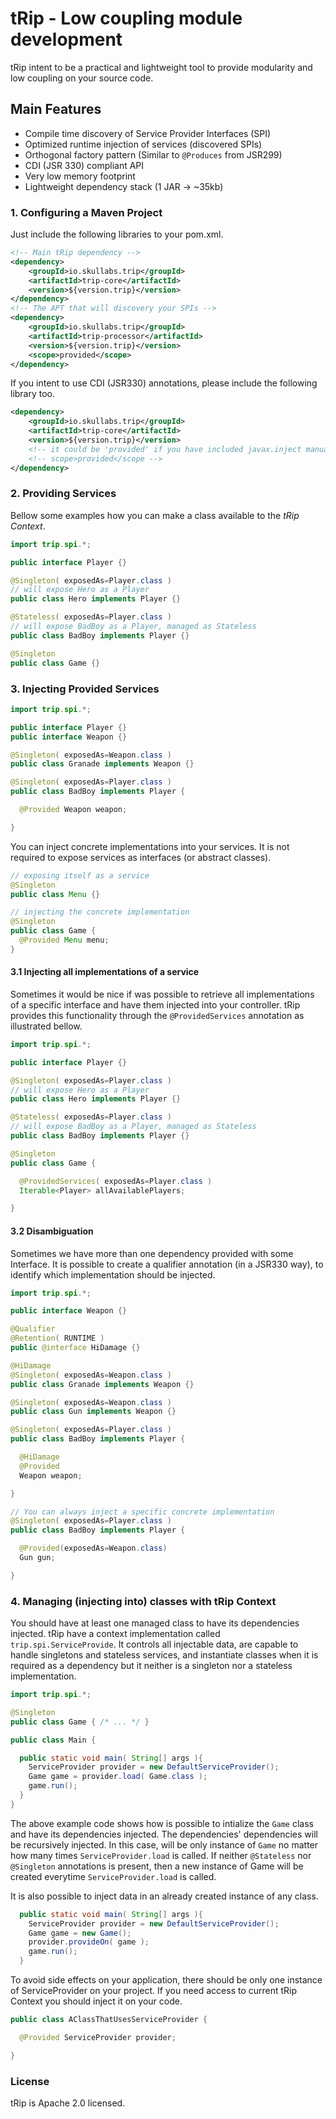 # tRip - Low coupling module development
tRip intent to be a practical and lightweight tool to provide modularity and low coupling on your source code.

## Main Features
- Compile time discovery of Service Provider Interfaces (SPI)
- Optimized runtime injection of services (discovered SPIs)
- Orthogonal factory pattern (Similar to ```@Produces``` from JSR299)
- CDI (JSR 330) compliant API
- Very low memory footprint
- Lightweight dependency stack (1 JAR -> ~35kb)

### 1. Configuring a Maven Project
Just include the following libraries to your pom.xml.
```xml
<!-- Main tRip dependency -->
<dependency>
	<groupId>io.skullabs.trip</groupId>
	<artifactId>trip-core</artifactId>
	<version>${version.trip}</version>
</dependency>
<!-- The APT that will discovery your SPIs -->
<dependency>
	<groupId>io.skullabs.trip</groupId>
	<artifactId>trip-processor</artifactId>
	<version>${version.trip}</version>
	<scope>provided</scope>
</dependency>
```
If you intent to use CDI (JSR330) annotations, please include the following library too.
```xml
<dependency>
	<groupId>io.skullabs.trip</groupId>
	<artifactId>trip-core</artifactId>
	<version>${version.trip}</version>
	<!-- it could be 'provided' if you have included javax.inject manually -->
	<!-- scope>provided</scope -->
</dependency>
```

### 2. Providing Services
Bellow some examples how you can make a class available to the _tRip Context_.
```java
import trip.spi.*;

public interface Player {}

@Singleton( exposedAs=Player.class )
// will expose Hero as a Player
public class Hero implements Player {}

@Stateless( exposedAs=Player.class )
// will expose BadBoy as a Player, managed as Stateless
public class BadBoy implements Player {}

@Singleton
public class Game {}
```

### 3. Injecting Provided Services
```java
import trip.spi.*;

public interface Player {}
public interface Weapon {}

@Singleton( exposedAs=Weapon.class )
public class Granade implements Weapon {}

@Singleton( exposedAs=Player.class )
public class BadBoy implements Player {

  @Provided Weapon weapon;

}
```
You can inject concrete implementations into your services. It is not required to
expose services as interfaces (or abstract classes).
```java
// exposing itself as a service
@Singleton
public class Menu {}

// injecting the concrete implementation
@Singleton
public class Game {
  @Provided Menu menu;
}
```

#### 3.1 Injecting all implementations of a service
Sometimes it would be nice if was possible to retrieve all implementations of a specific
interface and have them injected into your controller. tRip provides this functionality through
the ```@ProvidedServices``` annotation as illustrated bellow.
```java
import trip.spi.*;

public interface Player {}

@Singleton( exposedAs=Player.class )
// will expose Hero as a Player
public class Hero implements Player {}

@Stateless( exposedAs=Player.class )
// will expose BadBoy as a Player, managed as Stateless
public class BadBoy implements Player {}

@Singleton
public class Game {

  @ProvidedServices( exposedAs=Player.class )
  Iterable<Player> allAvailablePlayers;

}
```

#### 3.2 Disambiguation
Sometimes we have more than one dependency provided with some Interface. It is possible to
create a qualifier annotation (in a JSR330 way), to identify which implementation should
be injected.
```java
import trip.spi.*;

public interface Weapon {}

@Qualifier
@Retention( RUNTIME )
public @interface HiDamage {}

@HiDamage
@Singleton( exposedAs=Weapon.class )
public class Granade implements Weapon {}

@Singleton( exposedAs=Weapon.class )
public class Gun implements Weapon {}

@Singleton( exposedAs=Player.class )
public class BadBoy implements Player {

  @HiDamage
  @Provided
  Weapon weapon;

}

// You can always inject a specific concrete implementation
@Singleton( exposedAs=Player.class )
public class BadBoy implements Player {

  @Provided(exposedAs=Weapon.class)
  Gun gun;

}
```

### 4. Managing (injecting into) classes with tRip Context
You should have at least one managed class to have its dependencies injected. tRip have
a context implementation called ```trip.spi.ServiceProvide```. It controls all injectable data,
are capable to handle singletons and stateless services, and instantiate classes when it is
required as a dependency but it neither is a singleton nor a stateless implementation.


```java
import trip.spi.*;

@Singleton
public class Game { /* ... */ }

public class Main {

  public static void main( String[] args ){
    ServiceProvider provider = new DefaultServiceProvider();
    Game game = provider.load( Game.class );
    game.run();
  }
}
```
The above example code shows how is possible to intialize the ```Game``` class
and have its dependencies injected. The dependencies' dependencies will be recursively injected.
In this case, will be only instance of ```Game``` no matter how many times ```ServiceProvider.load```
is called. If neither ```@Stateless``` nor ```@Singleton``` annotations is present, then a new instance
of Game will be created everytime ```ServiceProvider.load``` is called.

It is also possible to inject data in an already created instance of any class.
```java
  public static void main( String[] args ){
    ServiceProvider provider = new DefaultServiceProvider();
    Game game = new Game();
    provider.provideOn( game );
    game.run();
  }
```

To avoid side effects on your application, there should be only one instance of ServiceProvider on your
project. If you need access to current tRip Context you should inject it on your code.
```java
public class AClassThatUsesServiceProvider {

  @Provided ServiceProvider provider;

}
```

### License
tRip is Apache 2.0 licensed.
